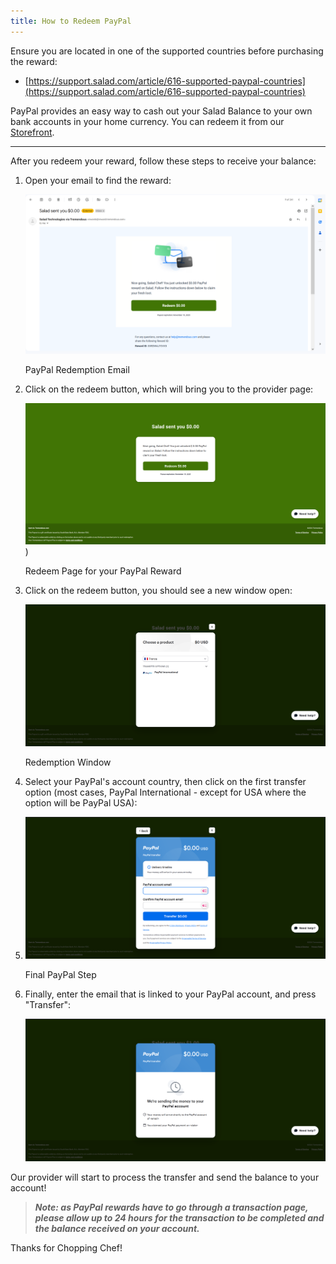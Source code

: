 ```yaml
---
title: How to Redeem PayPal
---
```


Ensure you are located in one of the supported countries before purchasing the reward:

- [https://support.salad.com/article/616-supported-paypal-countries](https://support.salad.com/article/616-supported-paypal-countries)

PayPal provides an easy way to cash out your Salad Balance to your own bank accounts in your home currency. You can
redeem it from our [Storefront](https://salad.com/store/search?q=PayPal&size=n_20_n).

---

After you redeem your reward, follow these steps to receive your balance:

1. Open your email to find the reward:

   ![](../../../../content/images/rewards/redeeming-your-rewards/redeem-paypal-1.png)

   PayPal Redemption Email

2. Click on the redeem button, which will bring you to the provider page:

   ![](../../../../content/images/rewards/redeeming-your-rewards/redeem-paypal-2.png))

   Redeem Page for your PayPal Reward

3. Click on the redeem button, you should see a new window open:

   ![](../../../../content/images/rewards/redeeming-your-rewards/redeem-paypal-3.png)

   Redemption Window

4. Select your PayPal's account country, then click on the first transfer option (most cases, PayPal International -
   except for USA where the option will be PayPal USA):
5. ![](../../../../content/images/rewards/redeeming-your-rewards/redeem-paypal-4.png)

   Final PayPal Step

6. Finally, enter the email that is linked to your PayPal account, and press "Transfer":

   ![](../../../../content/images/rewards/redeeming-your-rewards/redeem-paypal-5.png)

Our provider will start to process the transfer and send the balance to your account!

> **_Note: as PayPal rewards have to go through a transaction page, please allow up to 24 hours for the transaction to
> be completed and the balance received on your account._**

Thanks for Chopping Chef!
